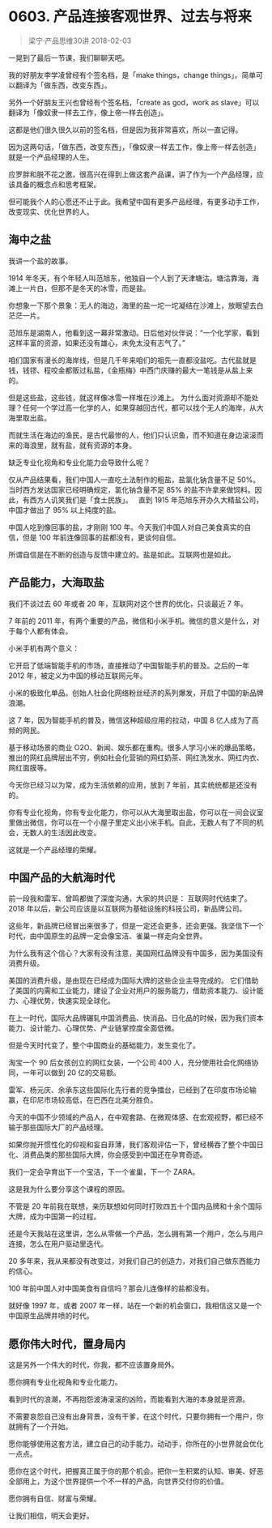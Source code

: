 # 0603. 产品连接客观世界、过去与将来
> 梁宁·产品思维30讲
2018-02-03

一晃到了最后一节课，我们聊聊天吧。

我的好朋友李学凌曾经有个签名档，是「make things，change things」。简单可以翻译为「做东西，改变东西」。

另外一个好朋友王兴也曾经有个签名档，「create as god，work as slave」可以翻译为「像奴隶一样去工作，像上帝一样去创造」。

这都是他们很久很久以前的签名档，但是因为我非常喜欢，所以一直记得。

因为这两句话，「做东西，改变东西」，「像奴隶一样去工作，像上帝一样去创造」就是一个产品经理的人生。

应罗胖和脱不花之邀，很高兴在得到上做这套产品课，讲了作为一个产品经理，应该具备的概念点和思考框架。

但可能我个人的心愿还不止于此。我希望中国有更多产品经理，有更多动手工作，改变现实、优化世界的人。

## 海中之盐
我讲一个盐的故事。

1914 年冬天，有个年轻人叫范旭东，他独自一个人到了天津塘沽。塘沽靠海，海滩上一片白，但那不是冬天的冰雪，而是盐。

你想象一下那个景象：无人的海边，海里的盐一坨一坨凝结在沙滩上，放眼望去白茫茫一片。

范旭东是湖南人，他看到这一幕非常激动。日后他对伙伴说：“一个化学家，看到这样丰富的资源，如果还没有雄心，未免太没有志气了。”

咱们国家有漫长的海岸线，但是几千年来咱们的祖先一直都没盐吃。古代盐就是钱，钱镠、程咬金都贩过私盐，《金瓶梅》中西门庆赚的最大一笔钱是从盐上来的。

但是这些盐，这些钱，就这样像冰雪一样堆在沙滩上。 为什么面对资源却不能处理？任何一个学过高一化学的人，如果穿越回古代，都可以找个无人的海岸，从大海里取出盐。

而就生活在海边的渔民，是古代最惨的人，他们只认识鱼，而不知道在身边滚滚而来的海浪里，就有盐，就有资源的本身。 

缺乏专业化视角和专业化能力会导致什么呢？

仅从产品结果看，我们中国人一直吃土法制作的粗盐，盐氯化钠含量不足 50%。当时西方发达国家已经明确规定，氯化钠含量不足 85% 的盐不许拿来做饲料。因此，有西方人讥笑我们是「食土民族」。
 
直到 1915 年范旭东开办久大精盐公司，中国才做出了 95% 以上纯度的盐。

中国人吃到像回事的盐，才刚刚 100 年。今天我们中国人对自己美食真实的自信，但是 100 年前连像回事的盐都没有，更谈何自信。

所谓自信是在不断的创造与反馈中建立的。盐是如此。互联网也是如此。

## 产品能力，大海取盐
我们不谈过去 60 年或者 20 年，互联网对这个世界的优化，只谈最近 7 年。

7 年前的 2011 年，有两个重要的产品，微信和小米手机。微信的意义是什么，对于每个人都有体会。

小米手机有两个意义：

它开启了低端智能手机的市场，直接推动了中国智能手机的普及。之后的一年 2012 年，被定义为中国的移动互联网元年。

小米的极致化单品。创始人社会化网络粉丝经济的系列爆发，开启了中国的新品牌浪潮。

这 7 年，因为智能手机的普及，微信这种超级应用的拉动，中国 8 亿人成为了高频的网民。

基于移动场景的商业 O2O、新闻、娱乐都在重构。很多人学习小米的爆品策略，推出的网红品牌层出不穷，例如社会化营销的网红奶茶、网红洗发水、网红内衣、网红面膜等。

今天你已经习以为常，成为生活依赖的应用，放到 7 年前，其实统统都是还没有的。

你有专业化视角，你有专业化能力，你可以从大海里取出盐，你可以在一间会议室里做出微信，你可以在一个小屋子里定义出小米手机。自此，无数人有了不同的机会，无数人的生活因此改变。

这就是一个产品经理的荣耀。

## 中国产品的大航海时代
前一段我和雷军、曾鸣都做了深度沟通，大家的共识是： 互联网时代结束了。2018 年以后，新公司应该是以互联网为基础设施的科技公司，新品牌公司。

这些年，新品牌已经冒出来很多了，但是一定还会更多，还会更强。我坚信下一个时代，由中国原生的品牌一定会像宝洁、雀巢一样走向全世界。

为什么我有这个信心？大家有没有注意，美国网红品牌没有中国多，因为美国没有消费升级。

美国的消费升级，是由现在已经成为国际大牌的这些企业主导完成的。 它们借助了美国的内需和工业能力，建设了企业对用户的服务能力，借助资本能力、设计能力、心理优势，快速实现全球化。

在上一时代，国际大品牌碾轧中国消费品、快消品、日化品的时候，因为我们资本能力、设计能力、心理优势、产业链掌控度全面低微。

但是今天时代变了，整个中国商业的基础能力，发生变化了。

淘宝一个 90 后女孩创立的网红女装，一个公司 400 人，充分使用社会化网络协同，一年可以做到 20 亿的交易额。

雷军、杨元庆、余承东这些国际化先行者的竞争擂台，已经到了在印度市场论输赢，在印尼市场较高低，在巴西在北美分胜负。

今天的中国不少领域的产品人，在中观套路、在微观体感、在宏观视野，都已经不输于那些国际大厂的产品经理。

如果你抛开惯性化的仰视和妄自菲薄，我们客观评估一下，曾经横吞了整个中国日化、消费品类的那些国际大牌，你会感受到中国还在孕育奇迹。

我们一定会孕育出下一个宝洁，下一个雀巢，下一个 ZARA。

这是我为什么要分享这个课程的原因。

不管是 20 年前我在联想，亲历联想如何同时打败四五十个国内品牌和十余个国际大牌，成为中国第一的过程。

还是今天我站在这里讲，怎么从零做一个产品，怎么拥有第一个用户，怎么与用户连接，怎么在用户驱动里迭代。

20 多年来，我从来都没有改变过，对我们自己的创造力，对我们自己做东西能力的信心。

100 年前中国人对中国美食有自信吗？那会儿连像样的盐都没有。

就好像 1997 年，或者 2007 年一样，站在一个新的机会窗口，我相信这又是一个中国原生品牌井喷的时代。

## 愿你伟大时代，置身局内
这是另外一个伟大的时代，你我，都不应该置身局外。

愿你拥有专业化视角和专业化能力。

看到时代的浪潮，不再抱怨波涛滚滚的凶险，而能看到大海的本身就是资源。

不需要哀怨自己没有出身背景，没有干爹，在这个时代，只要你拥有一个用户，你就拥有了一个开始。

愿你能够使用这套方法，建立自己的动手能力。动动手，你所在的小世界就会优化一点点。

愿你在这个时代，把握真正属于你的那个机会。把你一生积累的认知、审美、好恶全部用上，为这个世界提供一个不一样的产品，向世界交付你的价值。

愿你拥有自信、财富与荣耀。

让我们相信，明天会更好。